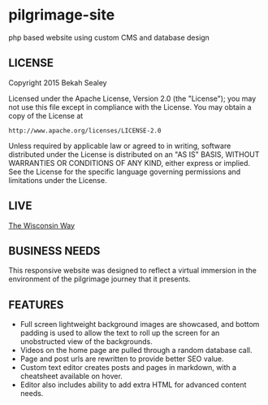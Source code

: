 # pilgrimage-site
php based website using custom CMS and database design

## LICENSE

Copyright 2015 Bekah Sealey

Licensed under the Apache License, Version 2.0 (the "License");
you may not use this file except in compliance with the License.
You may obtain a copy of the License at

    http://www.apache.org/licenses/LICENSE-2.0

Unless required by applicable law or agreed to in writing, software
distributed under the License is distributed on an "AS IS" BASIS,
WITHOUT WARRANTIES OR CONDITIONS OF ANY KIND, either express or implied.
See the License for the specific language governing permissions and
limitations under the License.

## LIVE

[The Wisconsin Way](http://wisconsinway.com)


## BUSINESS NEEDS

This responsive website was designed to reflect a virtual immersion in the environment of the pilgrimage journey that it presents. 


## FEATURES

* Full screen lightweight background images are showcased, and bottom padding is used to allow the text to roll up the screen for an unobstructed view of the backgrounds.
* Videos on the home page are pulled through a random database call.
* Page and post urls are rewritten to provide better SEO value.
* Custom text editor creates posts and pages in markdown, with a cheatsheet available on hover.
* Editor also includes ability to add extra HTML for advanced content needs.
